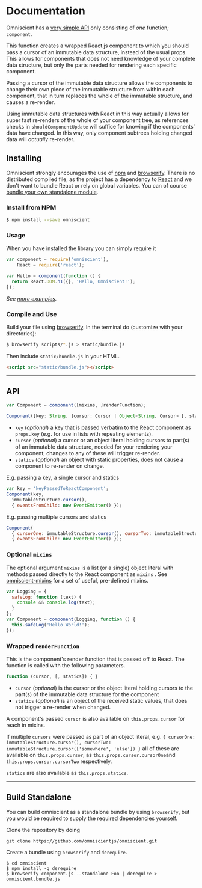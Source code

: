 Documentation
=========

Omniscient has a [very simple API](#api) only consisting of *one* function; `component`.

This function creates a wrapped React.js component to which you should pass a cursor of an immutable data structure, instead of the usual props. This allows for components that does not need knowledge of your complete data structure, but only the parts needed for rendering each specific component.

Passing a cursor of the immutable data structure allows the components to change their own piece of the immutable structure from within each component, that in turn replaces the whole of the immutable structure, and causes a re-render.

Using immutable data structures with React in this way actually allows for super fast re-renders of the whole of your component tree, as references checks in `shouldComponentUpdate` will suffice for knowing if the components' data have changed. In this way, only component subtrees holding changed data will *actually* re-render.

## Installing

Omniscient strongly encourages the use of [npm](https://www.npmjs.org/) and [browserify](http://browserify.org/). There is no distributed compiled file, as the project has a dependency to [React](http://facebook.github.io/react/) and we don't want to bundle React or rely on global variables. You can of course [bundle your own standalone module](#build-standalone).

### Install from NPM

```sh
$ npm install --save omniscient
```

### Usage

When you have installed the library you can simply require it

```js
var component = require('omniscient'),
    React = require('react');

var Hello = component(function () {
  return React.DOM.h1({}, 'Hello, Omniscient!');
});
```

*See [more examples](/examples).*

### Compile and Use

Build your file using [browserify](http://browserify.org/). In the terminal do (customize with your directories):

```sh
$ browserify scripts/*.js > static/bundle.js
```

Then include `static/bundle.js` in your HTML.
```html
<script src="static/bundle.js"></script>
```

---

## API

```js
var Component = component([mixins, ]renderFunction);

Component([key: String, ]cursor: Cursor | Object<String, Cursor> [, statics: Object]);

```
* `key` (*optional*) a key that is passed verbatim to the React component as `props.key` (e.g. for use in lists with repeating elements).
* `cursor` (*optional*) a cursor or an object literal holding cursors to part(s) of an immutable data structure, needed for your rendering your component, changes to any of these will trigger re-render.
* `statics` (*optional*) an object with static properties, does not cause a component to re-render on change.

E.g. passing a key, a single cursor and statics

```js
var key = 'keyPassedToReactComponent';
Component(key, 
  immutableStructure.cursor(),
  { eventsFromChild: new EventEmitter() });
```

E.g. passing multiple cursors and statics

```js
Component(
  { cursorOne: immutableStructure.cursor(), cursorTwo: immutableStructure.cursor(['somewhere', 'else']) }, 
  { eventsFromChild: new EventEmitter() });
```


### Optional `mixins`

The optional argument `mixins` is a list (or a single) object literal with methods passed directly to the React component as `mixins` . See [omniscient-mixins](https://github.com/omniscientjs/omniscient-mixins) for a set of useful, pre-defined mixins.

```js
var Logging = {
  safeLog: function (text) {
    console && console.log(text);
  }
};
var Component = component(Logging, function () {
  this.safeLog('Hello World!');
});
```


### Wrapped `renderFunction`

This is the component's render function that is passed off to React. The function is called with the following parameters.

```js
function (cursor, [, statics]) { }
```

* `cursor` (*optional*) is the cursor or the object literal holding cursors to the part(s) of the immutable data structure for the component
* `statics` (*optional*) is an object of the received static values, that does not trigger a re-render when changed.

A component's passed `cursor` is also available on `this.props.cursor` for reach in mixins. 

If multiple `cursors` were passed as part of an object literal, e.g. `{ cursorOne: immutableStructure.cursor(), cursorTwo: immutableStructure.cursor(['somewhere', 'else']) }` all of these are available on `this.props.cursor`, as `this.props.cursor.cursorOne`and `this.props.cursor.cursorTwo` respectively. 

`statics` are also available as `this.props.statics`.

---

## Build Standalone

You can build omniscient as a standalone bundle by using `browserify`, but you would be required to supply the required dependencies yourself.

Clone the repository by doing

```
git clone https://github.com/omniscientjs/omniscient.git
```

Create a bundle using `browserify` and `derequire`.

```
$ cd omniscient
$ npm install -g derequire
$ browserify component.js --standalone Foo | derequire > omniscient.bundle.js
```
